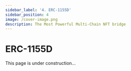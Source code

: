 ```yaml
---
sidebar_label: '4. ERC-1155D'
sidebar_position: 4
image: /cover-image.png
description: The Most Powerful Multi-Chain NFT bridge
---
```

# ERC-1155D

This page is under construction...

<!-- https://medium.com/donkeverse/introducing-erc1155d-the-most-efficient-non-fungible-token-contract-in-existence-c1d0a62e30f1 

https://github.com/DonkeVerse/ERC1155D

https://jsrepos.com/lib/an-implementation-of-ercd-a-record-setter-for-minting-and-transfer-gas-efficiency

-->